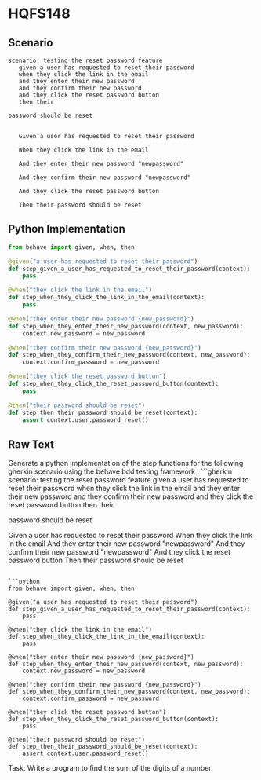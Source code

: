 # HQFS148
## Scenario
```gherkin
scenario: testing the reset password feature 
   given a user has requested to reset their password 
   when they click the link in the email 
   and they enter their new password 
   and they confirm their new password 
   and they click the reset password button 
   then their

password should be reset


   Given a user has requested to reset their password

   When they click the link in the email

   And they enter their new password "newpassword"

   And they confirm their new password "newpassword"

   And they click the reset password button

   Then their password should be reset
```


## Python Implementation
```python
from behave import given, when, then

@given("a user has requested to reset their password")
def step_given_a_user_has_requested_to_reset_their_password(context):
    pass

@when("they click the link in the email")
def step_when_they_click_the_link_in_the_email(context):
    pass

@when("they enter their new password {new_password}")
def step_when_they_enter_their_new_password(context, new_password):
    context.new_password = new_password

@when("they confirm their new password {new_password}")
def step_when_they_confirm_their_new_password(context, new_password):
    context.confirm_password = new_password

@when("they click the reset password button")
def step_when_they_click_the_reset_password_button(context):
    pass

@then("their password should be reset")
def step_then_their_password_should_be_reset(context):
    assert context.user.password_reset()
```


## Raw Text
Generate a python implementation of the step functions for the following gherkin scenario using the behave bdd testing framework : ```gherkin scenario: testing the reset password feature given a user has requested to reset their password when they click the link in the email and they enter their new password and they confirm their new password and they click the reset password button then their

password should be reset

Given a user has requested to reset their password
When they click the link in the email
And they enter their new password "newpassword"
And they confirm their new password "newpassword"
And they click the reset password button
Then their password should be reset
```

```python
from behave import given, when, then

@given("a user has requested to reset their password")
def step_given_a_user_has_requested_to_reset_their_password(context):
    pass

@when("they click the link in the email")
def step_when_they_click_the_link_in_the_email(context):
    pass

@when("they enter their new password {new_password}")
def step_when_they_enter_their_new_password(context, new_password):
    context.new_password = new_password

@when("they confirm their new password {new_password}")
def step_when_they_confirm_their_new_password(context, new_password):
    context.confirm_password = new_password

@when("they click the reset password button")
def step_when_they_click_the_reset_password_button(context):
    pass

@then("their password should be reset")
def step_then_their_password_should_be_reset(context):
    assert context.user.password_reset()
```

Task: Write a program to find the sum of the digits of a number.
